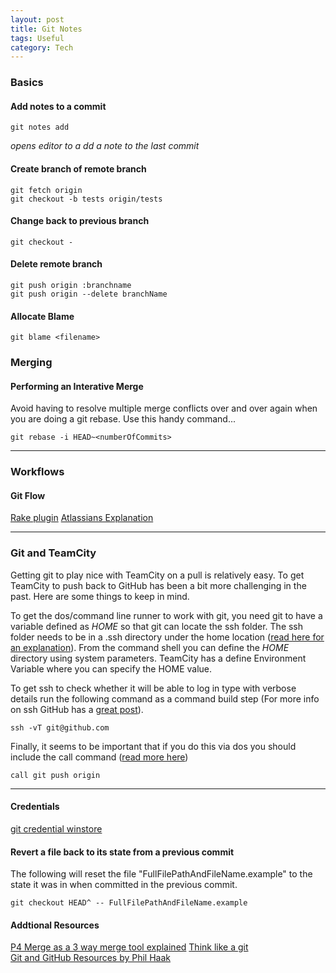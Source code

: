 ```yaml
---
layout: post
title: Git Notes
tags: Useful
category: Tech
---
```

### Basics ###

#### Add notes to a commit ####

~~~
git notes add  
~~~

*opens editor to a dd a note to the last commit*

#### Create branch of remote branch ####

~~~
git fetch origin  
git checkout -b tests origin/tests  
~~~

#### Change back to previous branch ####

~~~
git checkout -
~~~

#### Delete remote branch ####

~~~
git push origin :branchname  
git push origin --delete branchName
~~~

#### Allocate Blame ####

~~~
git blame <filename>
~~~

### Merging ###

#### Performing an Interative Merge ####

Avoid having to resolve multiple merge conflicts over and over again when you are doing a git rebase. Use this handy command...

~~~
git rebase -i HEAD~<numberOfCommits>
~~~

-------------------------------------------------------------------------

### Workflows ###

#### Git Flow ####

[Rake plugin](https://github.com/nvie/gitflow)
[Atlassians Explanation](https://www.atlassian.com/git/workflows#!workflow-gitflow)

-------------------------------------------------------------------------

### Git and TeamCity ###

Getting git to play nice with TeamCity on a pull is relatively easy. To get TeamCity to push back to GitHub has been a bit more challenging in the past. Here are some things to keep in mind.  

To get the dos/command line runner to work with git, you need git to have a variable defined as $HOME$ so that git can locate the ssh folder. The ssh folder needs to be in a .ssh directory under the home location ([read here for an explanation](http://catch404.net/2013/01/permission-denied-publickey-issues-with-git-on-windows/)). From the command shell you can define the $HOME$ directory using system parameters. TeamCity has a define Environment Variable where you can specify the HOME value.  

To get ssh to check whether it will be able to log in type with verbose details run the following command as a command build step (For more info on ssh GitHub has a [great post](https://help.github.com/articles/error-permission-denied-publickey)).

~~~
ssh -vT git@github.com
~~~

Finally, it seems to be important that if you do this via dos you should include the call command ([read more here](http://stackoverflow.com/questions/13326487/teamcity-on-successful-build-push-to-git-repo))

~~~
call git push origin
~~~

-------------------------------------------------------------------------

#### Credentials ####

[git credential winstore](https://gitcredentialstore.codeplex.com/)  


#### Revert a file back to its state from a previous commit ####

The following will reset the file "FullFilePathAndFileName.example" to the state it was in when committed in the previous commit.  

~~~
git checkout HEAD^ -- FullFilePathAndFileName.example
~~~

#### Addtional Resources ####

[P4 Merge as a 3 way merge tool explained](http://naleid.com/blog/2013/10/29/how-to-use-p4merge-as-a-3-way-merge-tool-with-git-and-tower-dot-app)
[Think like a git](http://think-like-a-git.net/)  
[Git and GitHub Resources by Phil Haak](http://haacked.com/archive/2014/12/03/git-and-github-resources/)  
